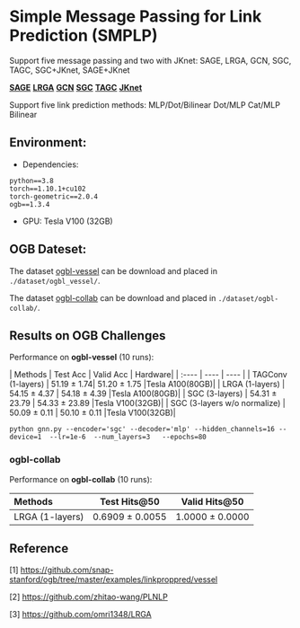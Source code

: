 # Simple Message Passing for Link Prediction (SMPLP)

Support five message passing and two with JKnet:
SAGE, LRGA, GCN, SGC, TAGC, SGC+JKnet, SAGE+JKnet

**[SAGE](https://arxiv.org/abs/1706.02216)**
**[LRGA](https://arxiv.org/abs/2006.07846)**
**[GCN](https://arxiv.org/abs/1609.02907)**
**[SGC](https://arxiv.org/pdf/1902.07153.pdf)**
**[TAGC](https://arxiv.org/abs/1710.10370)**
**[JKnet](https://arxiv.org/abs/1806.03536)**


Support five link prediction methods: MLP/Dot/Bilinear Dot/MLP Cat/MLP Bilinear


## Environment:

- Dependencies: 
```{bash}
python==3.8
torch==1.10.1+cu102
torch-geometric==2.0.4
ogb==1.3.4
```
- GPU: Tesla V100 (32GB)

## OGB Dateset:
The dataset [ogbl-vessel](https://ogb.stanford.edu/docs/linkprop/#ogbl-vessel) can be download and placed in `./dataset/ogbl_vessel/`.

The dataset [ogbl-collab](https://ogb.stanford.edu/docs/linkprop/#ogbl-collab) can be download and placed in `./dataset/ogbl-collab/`.


## Results on OGB Challenges
Performance on **ogbl-vessel** (10 runs):

| Methods   | Test Acc  | Valid Acc  | Hardware|
|  :----  | ---- | ---- |
| TAGConv (1-layers) |  51.19 ± 1.74| 51.20 ± 1.75  |Tesla A100(80GB)|
| LRGA (1-layers) |  54.15 ± 4.37 | 54.18 ± 4.39  |Tesla A100(80GB)|
| SGC (3-layers) |  54.31 ± 23.79 | 54.33 ± 23.89  |Tesla V100(32GB)|
| SGC (3-layers w/o normalize) |  50.09 ± 0.11 | 50.10 ± 0.11  |Tesla V100(32GB)|

```{bash}
python gnn.py --encoder='sgc' --decoder='mlp' --hidden_channels=16 --device=1  --lr=1e-6  --num_layers=3   --epochs=80
```

### ogbl-collab

Performance on **ogbl-collab** (10 runs):

| Methods   |  Test Hits@50  | Valid Hits@50  |
|  :----  | ---- | ---- |
| LRGA (1-layers) |  0.6909 ± 0.0055  | 1.0000 ± 0.0000  |


## Reference
[1] https://github.com/snap-stanford/ogb/tree/master/examples/linkproppred/vessel

[2] https://github.com/zhitao-wang/PLNLP

[3] https://github.com/omri1348/LRGA


